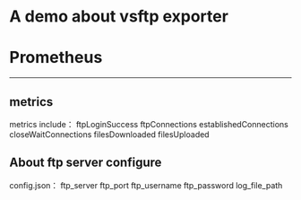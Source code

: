 # A demo about vsftp exporter 
# Prometheus

---
## metrics
metrics include：
  ftpLoginSuccess
  ftpConnections
  establishedConnections
  closeWaitConnections
  filesDownloaded
  filesUploaded
## About ftp server configure 
config.json：
    ftp_server
    ftp_port
    ftp_username
    ftp_password
    log_file_path
